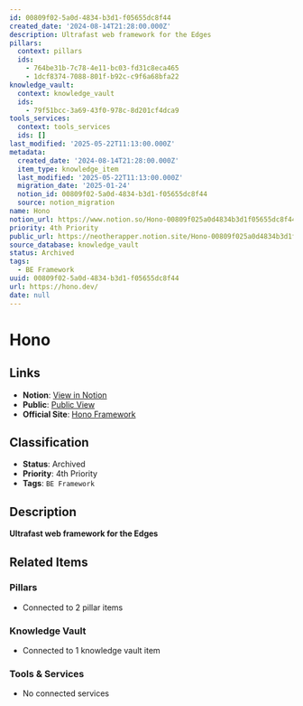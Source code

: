 ```yaml
---
id: 00809f02-5a0d-4834-b3d1-f05655dc8f44
created_date: '2024-08-14T21:28:00.000Z'
description: Ultrafast web framework for the Edges
pillars:
  context: pillars
  ids: 
    - 764be31b-7c78-4e11-bc03-fd31c8eca465
    - 1dcf8374-7088-801f-b92c-c9f6a68bfa22
knowledge_vault:
  context: knowledge_vault
  ids:
    - 79f51bcc-3a69-43f0-978c-8d201cf4dca9
tools_services:
  context: tools_services
  ids: []
last_modified: '2025-05-22T11:13:00.000Z'
metadata:
  created_date: '2024-08-14T21:28:00.000Z'
  item_type: knowledge_item
  last_modified: '2025-05-22T11:13:00.000Z'
  migration_date: '2025-01-24'
  notion_id: 00809f02-5a0d-4834-b3d1-f05655dc8f44
  source: notion_migration
name: Hono
notion_url: https://www.notion.so/Hono-00809f025a0d4834b3d1f05655dc8f44
priority: 4th Priority
public_url: https://neotherapper.notion.site/Hono-00809f025a0d4834b3d1f05655dc8f44
source_database: knowledge_vault
status: Archived
tags: 
  - BE Framework
uuid: 00809f02-5a0d-4834-b3d1-f05655dc8f44
url: https://hono.dev/
date: null
---
```


# Hono

## Links
- **Notion**: [View in Notion](https://www.notion.so/Hono-00809f025a0d4834b3d1f05655dc8f44)
- **Public**: [Public View](https://neotherapper.notion.site/Hono-00809f025a0d4834b3d1f05655dc8f44)
- **Official Site**: [Hono Framework](https://hono.dev/)

## Classification
- **Status**: Archived
- **Priority**: 4th Priority
- **Tags**: `BE Framework`

## Description
**Ultrafast web framework for the Edges**

## Related Items

### Pillars
- Connected to 2 pillar items

### Knowledge Vault
- Connected to 1 knowledge vault item

### Tools & Services
- No connected services